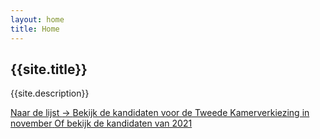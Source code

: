 ```yaml
---
layout: home
title: Home
---
```


<section>
	<h1 class="title">{{site.title}}</h1>
	<p class="tagline">{{site.description}}</p>
</section>

<nav>
	<a class="cta" href="https://tweedekamer2023.opwiekanikstemmen.nl/kandidaten">
		<span class="cta__text cta__text--large">
			Naar de lijst
			<span class="cta__arrow" aria-hidden="true">
				->
			</span>
		</span>
		<span class="cta__text">Bekijk de kandidaten voor de Tweede Kamerverkiezing in november</span>
	</a>
	<a class="cta" href="https://tweedekamer2021.opwiekanikstemmen.nl">
		<span class="cta__text">Of bekijk de kandidaten van 2021</span>
	</a>
</nav>